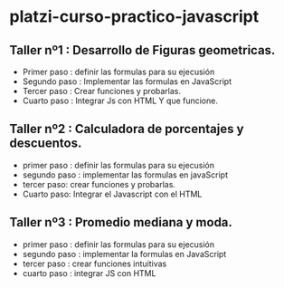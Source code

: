 # platzi-curso-practico-javascript

## Taller nº1 : Desarrollo de Figuras geometricas.


- Primer paso : definir las formulas para su ejecusión
- Segundo paso : Implementar las formulas en JavaScript
- Tercer paso : Crear funciones y probarlas.
- Cuarto paso : Integrar Js con HTML Y que funcione.



## Taller nº2 : Calculadora de porcentajes y descuentos.

- primer paso : definir las formulas para su ejecusión
- segundo paso : implementar las formulas en javaScript
- tercer paso: crear funciones y probarlas.
- Cuarto paso: Integrar el Javascript con el HTML

## Taller nº3 : Promedio mediana y moda.
- primer paso : definir las formulas para su ejecusión
- segundo paso : implementar la formulas en JavaScript
- tercer paso : crear funciones intuitivas
- cuarto paso : integrar JS con HTML